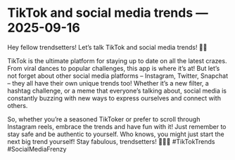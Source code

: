 # TikTok and social media trends — 2025-09-16

Hey fellow trendsetters! Let’s talk TikTok and social media trends! 📱💃

TikTok is the ultimate platform for staying up to date on all the latest crazes. From viral dances to popular challenges, this app is where it’s at! But let’s not forget about other social media platforms – Instagram, Twitter, Snapchat – they all have their own unique trends too! Whether it’s a new filter, a hashtag challenge, or a meme that everyone’s talking about, social media is constantly buzzing with new ways to express ourselves and connect with others.

So, whether you’re a seasoned TikToker or prefer to scroll through Instagram reels, embrace the trends and have fun with it! Just remember to stay safe and be authentic to yourself. Who knows, you might just start the next big trend yourself! Stay fabulous, trendsetters! 💁‍♀️✨ #TikTokTrends #SocialMediaFrenzy